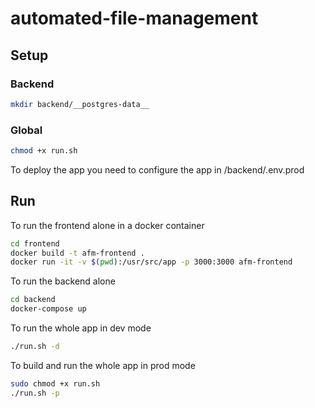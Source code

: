 # automated-file-management

## Setup

### Backend

```bash
mkdir backend/__postgres-data__
```
### Global
```bash
chmod +x run.sh
```

To deploy the app you need to configure the app in /backend/.env.prod
## Run

To run the frontend alone in a docker container

```bash
cd frontend
docker build -t afm-frontend .
docker run -it -v $(pwd):/usr/src/app -p 3000:3000 afm-frontend
```

To run the backend alone

```bash
cd backend
docker-compose up
```

To run the whole app in dev mode

```bash
./run.sh -d
```

To build and run the whole app in prod mode

```bash
sudo chmod +x run.sh
./run.sh -p
```